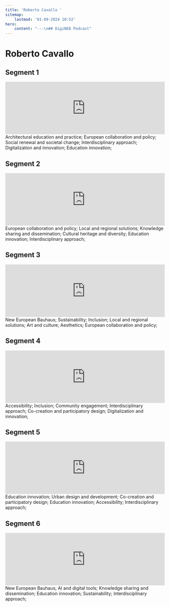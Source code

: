 ```yaml
---
title: 'Roberto Cavallo '
sitemap:
    lastmod: '01-09-2024 10:52'
hero:
    content: "---\n## DigiNEB Podcast"
---
```


# Roberto Cavallo 

## Segment 1
<iframe width="100%" height="166" scrolling="no" frameborder="no" allow="autoplay" src="https://w.soundcloud.com/player/?url=https%3A//api.soundcloud.com/tracks/1908133697&color=%234b4815&auto_play=false&hide_related=false&show_comments=true&show_user=true&show_reposts=false&show_teaser=false"></iframe>
Architectural education and practice;
European collaboration and policy;
Social renewal and societal change;
Interdisciplinary approach;
Digitalization and innovation;
Education innovation;

## Segment 2
<iframe width="100%" height="166" scrolling="no" frameborder="no" allow="autoplay" src="https://w.soundcloud.com/player/?url=https%3A//api.soundcloud.com/tracks/1908134159&color=%234b4815&auto_play=false&hide_related=false&show_comments=true&show_user=true&show_reposts=false&show_teaser=false"></iframe>
European collaboration and policy;
Local and regional solutions;
Knowledge sharing and dissemination;
Cultural heritage and diversity;
Education innovation;
Interdisciplinary approach;

## Segment 3
<iframe width="100%" height="166" scrolling="no" frameborder="no" allow="autoplay" src="https://w.soundcloud.com/player/?url=https%3A//api.soundcloud.com/tracks/1908135473&color=%234b4815&auto_play=false&hide_related=false&show_comments=true&show_user=true&show_reposts=false&show_teaser=false"></iframe>
New European Bauhaus;
Sustainability;
Inclusion;
Local and regional solutions;
Art and culture;
Aesthetics;
European collaboration and policy;

## Segment 4
<iframe width="100%" height="166" scrolling="no" frameborder="no" allow="autoplay" src="https://w.soundcloud.com/player/?url=https%3A//api.soundcloud.com/tracks/1908136328&color=%234b4815&auto_play=false&hide_related=false&show_comments=true&show_user=true&show_reposts=false&show_teaser=false"></iframe>
Accessibility;
Inclusion;
Community engagement;
Interdisciplinary approach;
Co-creation and participatory design;
Digitalization and innovation;

## Segment 5
<iframe width="100%" height="166" scrolling="no" frameborder="no" allow="autoplay" src="https://w.soundcloud.com/player/?url=https%3A//api.soundcloud.com/tracks/1908136814&color=%234b4815&auto_play=false&hide_related=false&show_comments=true&show_user=true&show_reposts=false&show_teaser=false"></iframe>
Education innovation;
Urban design and development;
Co-creation and participatory design;
Education innovation;
Accessibility;
Interdisciplinary approach;

## Segment 6
<iframe width="100%" height="166" scrolling="no" frameborder="no" allow="autoplay" src="https://w.soundcloud.com/player/?url=https%3A//api.soundcloud.com/tracks/1908137210&color=%234b4815&auto_play=false&hide_related=false&show_comments=true&show_user=true&show_reposts=false&show_teaser=false"></iframe>
New European Bauhaus;
AI and digital tools;
Knowledge sharing and dissemination;
Education innovation;
Sustainability;
Interdisciplinary approach;